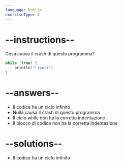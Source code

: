 ```yaml
---
language: kotlin
exerciseType: 3
---
```


# --instructions--

Cosa causa il crash di questo programma?
```kotlin
while (true) {
    println("ripeti")
}
```

# --answers--

- Il codice ha un ciclo infinito
- Nulla causa il crash di questo programma
- Il ciclo while non ha la corretta indentazione
- Il blocco di codice non ha la corretta indentazione

# --solutions--

- Il codice ha un ciclo infinito

